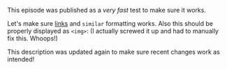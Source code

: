 This episode was published as a *very fast* test to make sure it works.

Let's make sure [links](https://blog.tangentfox.com) and `similar` formatting works. Also this should be properly displayed as `<img>`: (I actually screwed it up and had to manually fix this. Whoops!)

This description was updated again to make sure recent changes work as intended!
